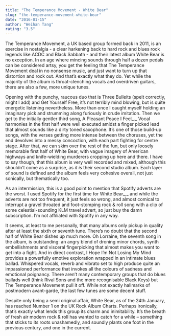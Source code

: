 ```yaml
---
title: "The Temperance Movement - White Bear"
slug: "the-temperance-movement-white-bear"
date: "2016-01-15"
author: "Weihan Tang"
rating: "3.5"
---
```


The Temperance Movement, a UK based group formed back in 2011, is an exercise in nostalgia - a clear harkening back to hard rock and blues rock legends like ACDC and Black Sabbath - and their latest album White Bear is no exception. In an age where mincing sounds through half a dozen pedals can be considered artsy, you get the feeling that The Temperance Movement deal in no nonsense music, and just want to turn up that distortion and rock out. And that’s exactly what they do. Yet while the majority of the album is throat-clenching vocals and overdriven guitars, there are also a few, more unique tunes.

Opening with the punchy, raucous duo that is Three Bulleits (spelt correctly, might I add) and Get Yourself Free, it’s not terribly mind blowing, but is quite energetic listening nevertheless. More than once I caught myself holding an imaginary pick and strumming along furiously in crude imitation. Then we get to the initially gentler third song, A Pleasant Peace I Feel_._ Vocal harmonies in the first half were well executed amidst a finger picked lead that almost sounds like a dirty toned saxophone. It’s one of those build-up songs, with the verses getting more intense between the choruses, yet the end devolves into a messy concoction, with each part fighting for centre stage. After that, we can skim over the rest of the fun, but only loosely memorable first half of White Bear, with vague imagery of American highways and knife-wielding murderers cropping up here and there. I have to say though, that this album is very well recorded and mixed, although this shouldn’t come as a surprise, as _it is_ their second studio album. Each layer of sound is defined and the album feels very cohesive overall, not just sonically, but thematically too.

As an intermission, this is a good point to mention that Spotify adverts are the worst. I used Spotify for the first time for White Bear_,_ and while the adverts are not too frequent, it just feels so wrong, and almost comical to interrupt a gravel throated and foot-stomping rock & roll song with a clip of some celestial-sounding KLM travel advert, so just buy the damn subscription. I’m not affiliated with Spotify in any way.

It seems, at least to me personally, that many albums only pickup in quality after at least the sixth or seventh tune. There’s no doubt that the second half of White Bear dishes up much more. Oh Lorraine, the seventh song in the album, is outstanding: an angry blend of droning minor chords, synth embellishments and visceral fingerpicking that almost makes you want to get into a fight. And in direct contrast, I Hope I’m Not Losing My Mind provides a powerfully emotive exploration wrapped in an intimate blues ballad. Whispered vocals, reverb and vibrato set to high produce quite an impassioned performance that invokes all the colours of sadness and emotional poignancy. There aren’t many contemporary groups that do blues ballads well (think Rival Sons and the more recognisable Black Keys) but The Temperance Movement pull it off. While not exactly hallmarks of postmodern avant-garde, the last few tunes are some decent stuff.

Despite only being a semi original affair, White Bear, as of the 24th January, has reached Number 1 on the UK Rock Album Charts. Perhaps ironically, that’s exactly what lends this group its charm and inimitability. It’s the breath of fresh air modern rock & roll has wanted to catch for a while – something that sticks to its roots unashamedly, and soundly plants one foot in the previous century, and one in the current.
